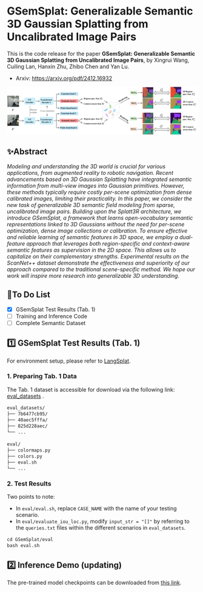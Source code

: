 # GSemSplat: Generalizable Semantic 3D Gaussian Splatting from Uncalibrated Image Pairs

This is the code release for the paper **GSemSplat: Generalizable Semantic 3D Gaussian Splatting from Uncalibrated Image Pairs**, by Xingrui Wang, Cuiling Lan, Hanxin Zhu, Zhibo Chen and Yan Lu.

- Arxiv: https://arxiv.org/pdf/2412.16932

![](https://github.com/wxrui182/GSemSplat/blob/main/figs/Framework.png)

## :sparkles:Abstract

*Modeling and understanding the 3D world is crucial for various applications, from augmented reality to robotic navigation. Recent advancements based on 3D Gaussian Splatting have integrated semantic information from multi-view images into Gaussian primitives. However, these methods typically require costly per-scene optimization from dense calibrated images, limiting their practicality. In this paper, we consider the new task of generalizable 3D semantic field modeling from sparse, uncalibrated image pairs. Building upon the Splatt3R architecture, we introduce GSemSplat, a framework that learns open-vocabulary semantic representations linked to 3D Gaussians without the need for per-scene optimization, dense image collections or calibration. To ensure effective and reliable learning of semantic features in 3D space, we employ a dual-feature approach that leverages both region-specific and context-aware semantic features as supervision in the 2D space. This allows us to capitalize on their complementary strengths. Experimental results on the ScanNet++ dataset demonstrate the effectiveness and superiority of our approach compared to the traditional scene-specific method. We hope our work will inspire more research into generalizable 3D understanding.*

## :bell:To Do List

- [x] GSemSplat Test Results (Tab. 1)
- [ ] Training and Inference Code
- [ ] Complete Semantic Dataset

## :one: GSemSplat Test Results (Tab. 1)

For environment setup, please refer to [LangSplat](https://github.com/minghanqin/LangSplat).

### 1. Preparing Tab. 1 Data

The Tab. 1 dataset is accessible for download via the following link: [eval_datasets](https://drive.google.com/file/d/1HyFko44xCELD_1G1YZKqOqkhMIo3B3kE/view) .

```
eval_datasets/
├── 7b6477cb95/
├── 40aec5fffa/
├── 825d228aec/
└── ...

eval/
├── colormaps.py
├── colors.py
├── eval.sh
└── ...
```

### 2. Test Results

Two points to note:

- In `eval/eval.sh`, replace `CASE_NAME` with the name of your testing scenario.
- In `eval/evaluate_iou_loc.py`, modify `input_str = "[]"` by referring to the `queries.txt` files within the different scenarios in `eval_datasets`.

```
cd GSemSplat/eval
bash eval.sh
```

## :two: Inference Demo (updating)
The pre-trained model checkpoints can be downloaded from [this link](https://rec.ustc.edu.cn/share/d4689c70-137d-11f0-badd-bb93c350eb7f).
